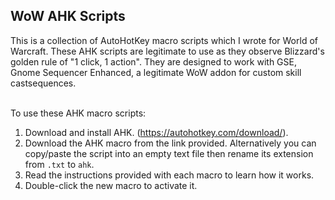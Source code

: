 ## WoW AHK Scripts

This is a collection of AutoHotKey macro scripts which I wrote for World of Warcraft.
These AHK scripts are legitimate to use as they observe Blizzard's golden rule of "1 click, 1 action".
They are designed to work with GSE, Gnome Sequencer Enhanced, a legitimate WoW addon for custom skill castsequences.
<br/><br/>

To use these AHK macro scripts:
1. Download and install AHK. (https://autohotkey.com/download/).
2. Download the AHK macro from the link provided. Alternatively you can copy/paste the script into an empty text file then rename its extension from `.txt` to `ahk`.
3. Read the instructions provided with each macro to learn how it works.
4. Double-click the new macro to activate it.

